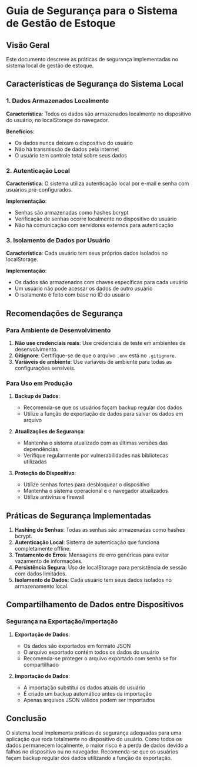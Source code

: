 # Guia de Segurança para o Sistema de Gestão de Estoque

## Visão Geral

Este documento descreve as práticas de segurança implementadas no sistema local de gestão de estoque.

## Características de Segurança do Sistema Local

### 1. Dados Armazenados Localmente

**Característica**: Todos os dados são armazenados localmente no dispositivo do usuário, no localStorage do navegador.

**Benefícios**:
- Os dados nunca deixam o dispositivo do usuário
- Não há transmissão de dados pela internet
- O usuário tem controle total sobre seus dados

### 2. Autenticação Local

**Característica**: O sistema utiliza autenticação local por e-mail e senha com usuários pré-configurados.

**Implementação**:
- Senhas são armazenadas como hashes bcrypt
- Verificação de senhas ocorre localmente no dispositivo do usuário
- Não há comunicação com servidores externos para autenticação

### 3. Isolamento de Dados por Usuário

**Característica**: Cada usuário tem seus próprios dados isolados no localStorage.

**Implementação**:
- Os dados são armazenados com chaves específicas para cada usuário
- Um usuário não pode acessar os dados de outro usuário
- O isolamento é feito com base no ID do usuário

## Recomendações de Segurança

### Para Ambiente de Desenvolvimento

1. **Não use credenciais reais**: Use credenciais de teste em ambientes de desenvolvimento.
2. **Gitignore**: Certifique-se de que o arquivo `.env` está no `.gitignore`.
3. **Variáveis de ambiente**: Use variáveis de ambiente para todas as configurações sensíveis.

### Para Uso em Produção

1. **Backup de Dados**:
   - Recomenda-se que os usuários façam backup regular dos dados
   - Utilize a função de exportação de dados para salvar os dados em arquivo

2. **Atualizações de Segurança**:
   - Mantenha o sistema atualizado com as últimas versões das dependências
   - Verifique regularmente por vulnerabilidades nas bibliotecas utilizadas

3. **Proteção do Dispositivo**:
   - Utilize senhas fortes para desbloquear o dispositivo
   - Mantenha o sistema operacional e o navegador atualizados
   - Utilize antivírus e firewall

## Práticas de Segurança Implementadas

1. **Hashing de Senhas**: Todas as senhas são armazenadas como hashes bcrypt.
2. **Autenticação Local**: Sistema de autenticação que funciona completamente offline.
3. **Tratamento de Erros**: Mensagens de erro genéricas para evitar vazamento de informações.
4. **Persistência Segura**: Uso de localStorage para persistência de sessão com dados limitados.
5. **Isolamento de Dados**: Cada usuário tem seus dados isolados no armazenamento local.

## Compartilhamento de Dados entre Dispositivos

### Segurança na Exportação/Importação

1. **Exportação de Dados**:
   - Os dados são exportados em formato JSON
   - O arquivo exportado contém todos os dados do usuário
   - Recomenda-se proteger o arquivo exportado com senha se for compartilhado

2. **Importação de Dados**:
   - A importação substitui os dados atuais do usuário
   - É criado um backup automático antes da importação
   - Apenas arquivos JSON válidos podem ser importados

## Conclusão

O sistema local implementa práticas de segurança adequadas para uma aplicação que roda totalmente no dispositivo do usuário. Como todos os dados permanecem localmente, o maior risco é a perda de dados devido a falhas no dispositivo ou no navegador. Recomenda-se que os usuários façam backup regular dos dados utilizando a função de exportação.